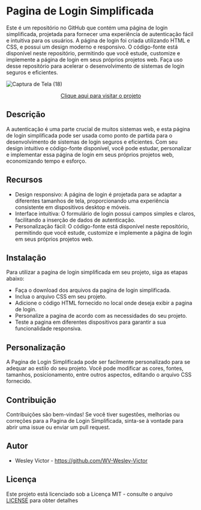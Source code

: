 # Pagina de Login Simplificada
 Este é um repositório no GitHub que contém uma página de login simplificada, projetada para fornecer uma experiência de autenticação fácil e intuitiva para os usuários. A página de login foi criada utilizando HTML e CSS, e possui um design moderno e responsivo. O código-fonte está disponível neste repositório, permitindo que você estude, customize e implemente a página de login em seus próprios projetos web. Faça uso desse repositório para acelerar o desenvolvimento de sistemas de login seguros e eficientes.
 
 ![Captura de Tela (18)](https://github.com/WV-Wesley-Victor/Pagina-de-Login-Simplificada/assets/137107062/244f8d05-6c3d-44dc-b5a2-d96e4a97f68b)
 <p align="center">
  <a href="https://wv-wesley-victor.github.io/Pagina-de-Login-Simplificada/" target="_blank">Clique aqui para visitar o projeto</a>
</p>

## Descrição
A autenticação é uma parte crucial de muitos sistemas web, e esta página de login simplificada pode ser usada como ponto de partida para o desenvolvimento de sistemas de login seguros e eficientes. Com seu design intuitivo e código-fonte disponível, você pode estudar, personalizar e implementar essa página de login em seus próprios projetos web, economizando tempo e esforço.

## Recursos
* Design responsivo: A página de login é projetada para se adaptar a diferentes tamanhos de tela, proporcionando uma experiência consistente em dispositivos desktop e móveis.
* Interface intuitiva: O formulário de login possui campos simples e claros, facilitando a inserção de dados de autenticação.
* Personalização fácil: O código-fonte está disponível neste repositório, permitindo que você estude, customize e implemente a página de login em seus próprios projetos web.

## Instalação
Para utilizar a pagina de login simplificada em seu projeto, siga as etapas abaixo:

* Faça o download dos arquivos da pagina de login simplificada.
* Inclua o arquivo CSS em seu projeto.
* Adicione o código HTML fornecido no local onde deseja exibir a pagina de login.
* Personalize a pagina de acordo com as necessidades do seu projeto.
* Teste a pagina em diferentes dispositivos para garantir a sua funcionalidade responsiva.

## Personalização
A Pagina de Login Simplificada pode ser facilmente personalizado para se adequar ao estilo do seu projeto. Você pode modificar as cores, fontes, tamanhos, posicionamento, entre outros aspectos, editando o arquivo CSS fornecido.

## Contribuição
Contribuições são bem-vindas! Se você tiver sugestões, melhorias ou correções para a Pagina de Login Simplificada, sinta-se à vontade para abrir uma issue ou enviar um pull request.

## Autor
* Wesley Victor - https://github.com/WV-Wesley-Victor

## Licença
Este projeto está licenciado sob a Licença MIT - consulte o arquivo [LICENSE](LICENSE)  para obter detalhes

